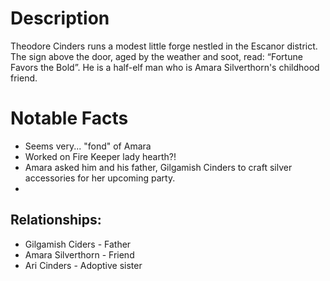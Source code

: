 # Description
Theodore Cinders runs a modest little forge nestled in the Escanor district. The sign above the door, aged by the weather and soot, read: “Fortune Favors the Bold”. He is a half-elf man who is Amara Silverthorn's childhood friend.


# Notable Facts
- Seems very... "fond" of Amara
- Worked on Fire Keeper lady hearth?!
- Amara asked him and his father, Gilgamish Cinders to craft silver accessories for her upcoming party.
-


## Relationships:

- Gilgamish Ciders - Father
- Amara Silverthorn - Friend
- Ari Cinders - Adoptive sister